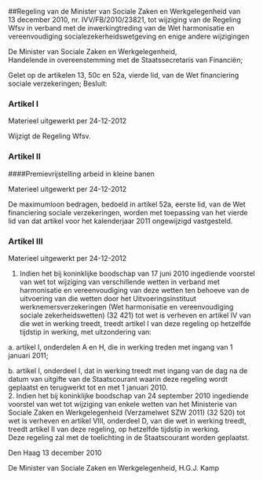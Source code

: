 <meta http-equiv='Content-Type' content='text/html; charset=utf-8' />

##Regeling van de Minister van Sociale Zaken en Werkgelegenheid van 13 december 2010, nr. IVV/FB/2010/23821, tot wijziging van de Regeling Wfsv in verband met de inwerkingtreding van de Wet harmonisatie en vereenvoudiging socialezekerheidswetgeving en enige andere wijzigingen

De Minister van Sociale Zaken en Werkgelegenheid,  
Handelende in overeenstemming met de Staatssecretaris van Financiën;

Gelet op de artikelen 13, 50c en 52a, vierde lid, van de Wet financiering sociale verzekeringen;
Besluit:    

### Artikel  I  
Materieel uitgewerkt per 24-12-2012 

Wijzigt de Regeling Wfsv.

### Artikel  II  

####Premievrijstelling arbeid in kleine banen

Materieel uitgewerkt per 24-12-2012 

De maximumloon bedragen, bedoeld in artikel 52a, eerste lid, van de Wet financiering sociale verzekeringen, worden met toepassing van het vierde lid van dat artikel voor het kalenderjaar 2011 ongewijzigd vastgesteld. 

### Artikel  III  
Materieel uitgewerkt per 24-12-2012 

1.  Indien het bij koninklijke boodschap van 17 juni 2010 ingediende voorstel van wet tot wijziging van verschillende wetten in verband met harmonisatie en vereenvoudiging van deze wetten ten behoeve van de uitvoering van die wetten door het Uitvoeringsinstituut werknemersverzekeringen (Wet harmonisatie en vereenvoudiging sociale zekerheidswetten) (32 421) tot wet is verheven en artikel IV van die wet in werking treedt, treedt artikel I van deze regeling op hetzelfde tijdstip in werking, met uitzondering van: 

a. artikel I, onderdelen A en H, die in werking treden met ingang van 1 januari 2011;  

b. artikel I, onderdeel I, dat in werking treedt met ingang van de dag na de datum van uitgifte van de Staatscourant waarin deze regeling wordt geplaatst en terugwerkt tot en met 1 januari 2010.     
2.  Indien het bij koninklijke boodschap van 24 september 2010 ingediende voorstel van wet tot wijziging van enkele wetten van het Ministerie van Sociale Zaken en Werkgelegenheid (Verzamelwet SZW 2011) (32 520) tot wet is verheven en artikel VIII, onderdeel D, van die wet in werking treedt, treedt artikel II van deze regeling, op hetzelfde tijdstip in werking.  
Deze regeling zal met de toelichting in de Staatscourant worden geplaatst.   

Den Haag 
13 december 2010   

De 
Minister van Sociale Zaken en Werkgelegenheid, 
H.G.J. Kamp     

